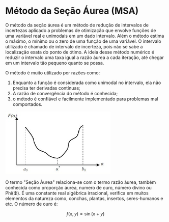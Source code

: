 <html>
<script src='https://cdnjs.cloudflare.com/ajax/libs/mathjax/2.7.5/MathJax.js?config=TeX-MML-AM_CHTML' async></script>

<h1> Método da Seção Áurea (MSA) </h1>

<p> O método da seção áurea é um método de redução de intervalos de incertezas aplicado a problemas de otimização que envolve funções de uma variável real e unimodais em um dado intervalo. Além o método estima o máximo, o mínimo ou o zero de uma função de uma variável. O intervalo utilizado é chamado de intervalo de incerteza, pois não se sabe a localização exata do ponto de ótimo. A ideia desse método numérico é reduzir o intervalo uma taxa igual a razão áurea a cada iteração, até chegar em um intervalo tão pequeno quanto se possa.</p>

<p> O método é muito utilizado por razões como:</p>
<ol>
  <li>Enquanto a função é considerada como unimodal no intervalo, ela não precisa ter derivadas contínuas;</li>
  <li>A razão de convergência do método é conhecida;</li>
  <li>o método é confiável e facilmente implementado para problemas mal comportados.</li>
</ol>

![alt text](https://github.com/souza10v/Metodos-Computacionais-de-Otimizacao/blob/main/SecaoAurea/images/01.jpg?raw=true)

<p> O termo "Seção Áurea" relaciona-se com o termo razão áurea, também conhecida como proporção áurea, numero de ouro, número divino ou Phi(Φ). É uma constante real algébrica irracional, verifica em muitos elementos da natureza como, conchas, plantas, insertos, seres-humanos e etc. O número de ouro é: </p>

$$
   f(x,y) = \sin(x+y)
$$
